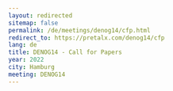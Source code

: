 ```yaml
---
layout: redirected
sitemap: false
permalink: /de/meetings/denog14/cfp.html
redirect_to: https://pretalx.com/denog14/cfp
lang: de
title: DENOG14 - Call for Papers
year: 2022
city: Hamburg
meeting: DENOG14
---
```

